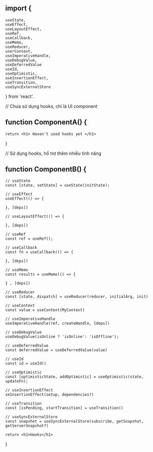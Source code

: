 ## import {

    useState,
    useEffect,
    useLayoutEffect,
    useRef,
    useCallback,
    useMemo,
    useReducer,
    userContext,
    useImperativeHandle,
    useDebugValue,
    useDeferredValue
    useId,
    useOptimistic,
    useInsertionEffect,
    useTransition,
    useSyncExternalStore

} from 'react'.

// Chưa sử dụng hooks, chỉ là UI component

## function ComponentA() {

    return <h1> Haven't used hooks yet </h1>

}

// Sử dụng hooks, hổ trợ thêm nhiều tính năng

## function ComponentB() {

    // useState
    const [state, setState] = useState(initState);

    // useEffect
    useEffect(() => {

    }, [deps])

    // useLayoutEffect(() => {

    }, [deps])

    // useRef
    const ref = useRef();

    // useCallback
    const fn = useCallback(() => {

    }, [deps])

    // useMemo
    const results = useMemo(() => {

    } , [deps])

    // useReducer
    const [state, dispatch] = useReducer(reducer, initialArg, init)

    // useContext
    const value = useContext(MyContext)

    // useImperativeHandle
    useImperativeHandle(ref, createHandle, [deps])

    // useDebugValue
    useDebugValue(isOnline ? 'isOnline': 'isOffline');

    // useDeferredValue
    const deferredValue = useDeferredValue(value)

    // useId
    const id = useId()

    // useOptimistic
    const [optimisticState, addOptimistic] = useOptimistic(state, updateFn);

    // useInsertionEffect
    seInsertionEffect(setup, dependencies?)

    // useTransition
    const [isPending, startTransition] = useTransition()

    // useSyncExternalStore
    const snapshot = useSyncExternalStore(subscribe, getSnapshot, getServerSnapshot?)

    return <h1>Hooks</h1>

}
